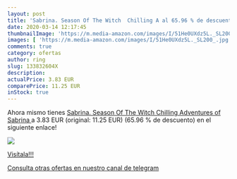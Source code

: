 ```yaml
---
layout: post
title: 'Sabrina. Season Of The Witch  Chilling A al 65.96 % de descuento'
date: 2020-03-14 12:17:45
thumbnailImage: 'https://m.media-amazon.com/images/I/51He0UXdz5L._SL200_.jpg'
images: [ 'https://m.media-amazon.com/images/I/51He0UXdz5L._SL200_.jpg' ]
comments: true
category: ofertas
author: ring
slug: 133832604X
description:
actualPrice: 3.83 EUR
comparePrice: 11.25 EUR
inStock: true
---
```


Ahora mismo tienes [Sabrina. Season Of The Witch  Chilling Adventures of Sabrina ](https://www.amazon.com/dp/133832604X/?tag=redken08-20) a 3.83 EUR (original: 11.25 EUR) (65.96 %  de descuento) en el siguiente enlace!

[![](https://m.media-amazon.com/images/I/51He0UXdz5L._SL200_.jpg)](https://www.amazon.com/dp/133832604X/?tag=redken08-20)

[Visítala!!!](https://www.amazon.com/dp/133832604X/?tag=redken08-20)

[Consulta otras ofertas en nuestro canal de telegram](https://t.me/s/ofertas25)
